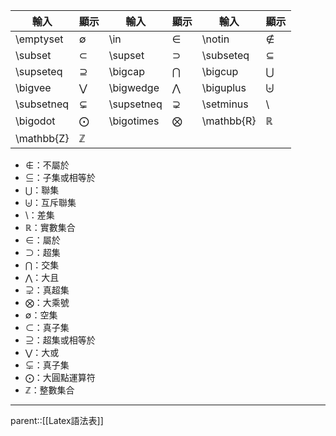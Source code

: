| 輸入         | 顯示           | 輸入         | 顯示           | 輸入         | 顯示           |
| ---------- | ------------ | ---------- | ------------ | ---------- | ------------ |
| \emptyset  | $\emptyset$  | \in        | $\in$        | \notin     | $\notin$     |
| \subset    | $\subset$    | \supset    | $\supset$    | \subseteq  | $\subseteq$  |
| \supseteq  | $\supseteq$  | \bigcap    | $\bigcap$    | \bigcup    | $\bigcup$    |
| \bigvee    | $\bigvee$    | \bigwedge  | $\bigwedge$  | \biguplus  | $\biguplus$  |
| \subsetneq | $\subsetneq$ | \supsetneq | $\supsetneq$ | \setminus  | $\setminus$  |
| \bigodot   | $\bigodot$   | \bigotimes | $\bigotimes$ | \mathbb{R} | $\mathbb{R}$ |
| \mathbb{Z} | $\mathbb{Z}$ |            |              |            |              |
- $\notin$：不屬於
- $\subseteq$：子集或相等於
- $\bigcup$：聯集
- $\biguplus$：互斥聯集
- $\setminus$：差集
- $\mathbb{R}$：實數集合
- $\in$：屬於
- $\supset$：超集
- $\bigcap$：交集
- $\bigwedge$：大且
- $\supsetneq$：真超集
- $\bigotimes$：大乘號
- $\emptyset$：空集
- $\subset$：真子集
- $\supseteq$：超集或相等於
- $\bigvee$：大或
- $\subsetneq$：真子集
- $\bigodot$：大圓點運算符
- $\mathbb{Z}$：整數集合
- - -
parent::[[Latex語法表]]
